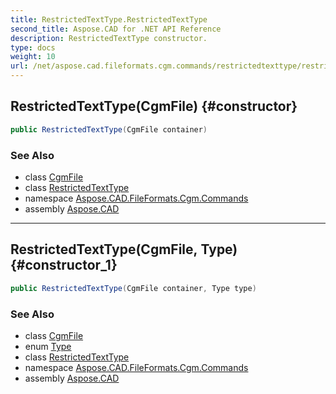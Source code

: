 ```yaml
---
title: RestrictedTextType.RestrictedTextType
second_title: Aspose.CAD for .NET API Reference
description: RestrictedTextType constructor. 
type: docs
weight: 10
url: /net/aspose.cad.fileformats.cgm.commands/restrictedtexttype/restrictedtexttype/
---
```

## RestrictedTextType(CgmFile) {#constructor}

```csharp
public RestrictedTextType(CgmFile container)
```

### See Also

* class [CgmFile](../../../aspose.cad.fileformats.cgm/cgmfile/)
* class [RestrictedTextType](../)
* namespace [Aspose.CAD.FileFormats.Cgm.Commands](../../restrictedtexttype/)
* assembly [Aspose.CAD](../../../)

---

## RestrictedTextType(CgmFile, Type) {#constructor_1}

```csharp
public RestrictedTextType(CgmFile container, Type type)
```

### See Also

* class [CgmFile](../../../aspose.cad.fileformats.cgm/cgmfile/)
* enum [Type](../../restrictedtexttype.type/)
* class [RestrictedTextType](../)
* namespace [Aspose.CAD.FileFormats.Cgm.Commands](../../restrictedtexttype/)
* assembly [Aspose.CAD](../../../)


